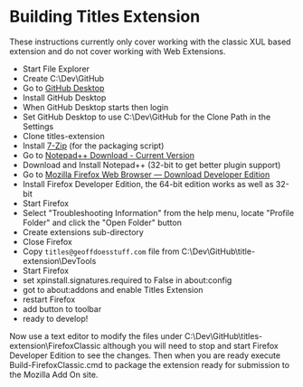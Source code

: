 # Building Titles Extension
These instructions currently only cover working with the classic XUL based extension and do not cover working with Web Extensions.

* Start File Explorer
* Create C:\Dev\GitHub
* Go to [GitHub Desktop](https://desktop.github.com/)
* Install GitHub Desktop
* When GitHub Desktop starts then login
* Set GitHub Desktop to use C:\Dev\GitHub for the Clone Path in the Settings
* Clone titles-extension
* Install [7-Zip](http://www.7-zip.org/) (for the packaging script)
* Go to [Notepad++ Download - Current Version](https://notepad-plus-plus.org/download/)
* Download and Install Notepad++ (32-bit to get better plugin support)
* Go to [Mozilla Firefox Web Browser — Download Developer Edition](https://www.mozilla.org/en-US/firefox/developer/all/)
* Install Firefox Developer Edition, the 64-bit edition works as well as 32-bit
* Start Firefox
* Select "Troubleshooting Information" from the help menu, locate "Profile Folder" and click the "Open Folder" button
* Create extensions sub-directory
* Close Firefox
* Copy `titles@geoffdoesstuff.com` file from C:\Dev\GitHub\title-extension\DevTools
* Start Firefox
* set xpinstall.signatures.required to False in about:config
* got to about:addons and enable Titles Extension
* restart Firefox
* add button to toolbar
* ready to develop!

Now use a text editor to modify the files under C:\Dev\GitHub\titles-extension\FirefoxClassic although you will need to stop and start Firefox Developer Edition to see the changes. Then when you are ready execute Build-FirefoxClassic.cmd to package the extension ready for submission to the Mozilla Add On site.

